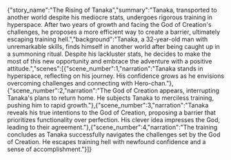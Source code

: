 {"story_name":"The Rising of Tanaka","summary":"Tanaka, transported to another world despite his mediocre stats, undergoes rigorous training in hyperspace. After two years of growth and facing the God of Creation's challenges, he proposes a more efficient way to create a barrier, ultimately escaping training hell.","background":"Tanaka, a 32-year-old man with unremarkable skills, finds himself in another world after being caught up in a summoning ritual. Despite his lackluster stats, he decides to make the most of this new opportunity and embrace the adventure with a positive attitude.","scenes":[{"scene_number":1,"narration":"Tanaka stands in hyperspace, reflecting on his journey. His confidence grows as he envisions overcoming challenges and connecting with Hero-chan."},{"scene_number":2,"narration":"The God of Creation appears, interrupting Tanaka's plans to return home. He subjects Tanaka to merciless training, pushing him to rapid growth."},{"scene_number":3,"narration":"Tanaka reveals his true intentions to the God of Creation, proposing a barrier that prioritizes functionality over perfection. His clever idea impresses the God, leading to their agreement."},{"scene_number":4,"narration":"The training concludes as Tanaka successfully navigates the challenges set by the God of Creation. He escapes training hell with newfound confidence and a sense of accomplishment."}]}
